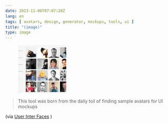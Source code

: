```yaml
---
date: 2013-11-06T07:07:28Z
lang: en
tags: [ avatars, design, generator, mockups, tools, ui ]
title: "(image)"
type: image
---
```


<figure>
<a
href="https://hugo.ferreira.cc/this-tool-was-born-from-the-daily-toil-of-finding/attachment/331/"
rel="attachment"><img
src="tumblr_mvurc6DVfX1qz82meo1_1280-150x150.png"
width="150" height="150" /></a></figure>

> This tool was born from the daily toil of finding sample avatars for
> UI mockups

(via [User Inter Faces](http://uifaces.com/) )

